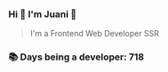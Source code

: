 ### Hi 👋 I&#39;m Juani 🦁

> I&#39;m a Frontend Web Developer SSR

### 📚 Days being a developer: 718
